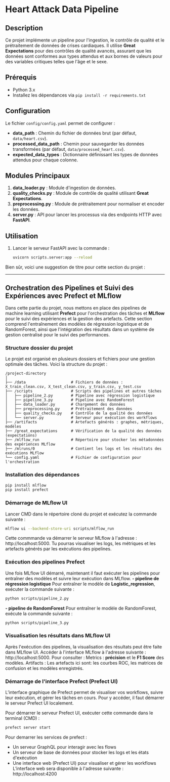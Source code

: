 # Heart Attack Data Pipeline

## Description
Ce projet implémente un pipeline pour l'ingestion, le contrôle de qualité et le prétraitement de données de crises cardiaques. Il utilise **Great Expectations** pour des contrôles de qualité avancés, assurant que les données sont conformes aux types attendus et aux bornes de valeurs pour des variables critiques telles que l'âge et le sexe.

## Prérequis
- Python 3.x
- Installez les dépendances via `pip install -r requirements.txt`

## Configuration
Le fichier `config/config.yaml` permet de configurer :
- **data_path** : Chemin du fichier de données brut (par défaut, `data/heart.csv`).
- **processed_data_path** : Chemin pour sauvegarder les données transformées (par défaut, `data/processed_heart.csv`).
- **expected_data_types** : Dictionnaire définissant les types de données attendus pour chaque colonne.

## Modules Principaux
1. **data_loader.py** : Module d'ingestion de données.
2. **quality_checks.py** : Module de contrôle de qualité utilisant **Great Expectations**.
3. **preprocessing.py** : Module de prétraitement pour normaliser et encoder les données.
4. **server.py** : API pour lancer les processus via des endpoints HTTP avec **FastAPI**.

## Utilisation
1. Lancer le serveur FastAPI avec la commande :
   ```bash
   uvicorn scripts.server:app --reload
   ```
Bien sûr, voici une suggestion de titre pour cette section du projet :

---

## Orchestration des Pipelines et Suivi des Expériences avec Prefect et MLflow

Dans cette partie du projet, nous mettons en place des pipelines de machine learning utilisant **Prefect** pour l'orchestration des tâches et **MLflow** pour le suivi des expériences et la gestion des artefacts. Cette section comprend l'entraînement des modèles de régression logistique et de RandomForest, ainsi que l'intégration des résultats dans un système de gestion centralisé pour le suivi des performances.
### Structure dossier du projet
Le projet est organisé en plusieurs dossiers et fichiers pour une gestion optimale des tâches. 
Voici la structure du projet :

```
/project-directory
│
├── /data                    # Fichiers de données : X_train_clean.csv, X_test_clean.csv, y_train.csv, y_test.csv
├── /scripts                 # Scripts des pipelines et autres tâches
│   ├── pipeline_2.py        # Pipeline avec régression logistique
│   ├── pipeline_3.py        # Pipeline avec RandomForest
│   ├── data_loader.py       # Chargement des données
│   ├── preprocessing.py     # Prétraitement des données
│   ├── quality_checks.py    # Contrôle de la qualité des données
│   └── server.py            # Serveur pour exécution des workflows
├── /artifacts               # Artefacts générés : graphes, métriques, modèles
├── /great_expectations      # Vérification de la qualité des données (expectations)
├── /mlflow_run              # Répertoire pour stocker les métadonnées des expériences MLflow
├── /mlruns/0                # Contient les logs et les résultats des exécutions MLflow
└── config.yaml              # Fichier de configuration pour l'orchestration
```

### Installation des dépendances

  ```bash
pip install mlflow 
pip install prefect 
   ```

### Démarrage de MLflow UI

Lancer CMD dans le répertoire cloné du projet et exécutez la commande suivante :
  ```bash
 mlflow ui --backend-store-uri scripts/mlflow_run
   ```

 Cette commmande va démarrer le serveur MLflow à l'adresse : http://localhost:5000. Tu pourras visualiser les logs, les métriques et les artefacts générés par les exécutions des pipelines.
 
  ### Exécution des pipelines Prefect
Une fois MLflow UI démarré, maintenant il faut exécuter les pipelines pour entraîner des modèles et suivre leur exécution dans MLflow.
 **- pipeline de régression logistique**
Pour entraîner le modèle de **Logistic_regression**, exécuter la commande suivante :

  ```bash
python scripts/pipeline_2.py
   ```

**- pipeline de RandomForest**
Pour entraîner le  modèle de RandomForest, exécute la commande suivante :
  ```bash
python scripts/pipeline_3.py
   ```

### Visualisation les résultats dans MLflow UI
Après l'exécution des pipelines, la visualisation des résultats peut être faite dans MLflow UI. Accéder à l'interface MLflow à l'adresse suivante : http://localhost:5000.
Pour consulter :
Metrics : **précision** et le **F1 Score** des modèles.
Artifacts : Les artefacts ici sont: les courbes ROC, les matrices de confusion et les modèles enregistrés.

### Démarrage de l'interface Prefect (Prefect UI)
L’interface graphique de Prefect permet de visualiser vos workflows, suivre leur exécution, et gérer les tâches en cours. Pour y accéder, il faut démarrer le serveur Prefect UI localement.

Pour démarrer le serveur Prefect UI, exécuter cette commande dans le terminal (CMD) :

  ```bash
prefect server start
   ```

Pour demarrer les services de prefect :
- Un serveur GraphQL pour interagir avec les flows
- Un serveur de base de données pour stocker les logs et les états d'exécution
- Une interface web (Prefect UI) pour visualiser et gérer les workflows
L’interface web sera disponible à l'adresse suivante : http://localhost:4200




